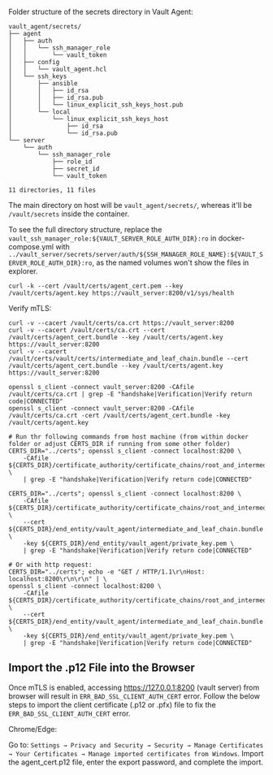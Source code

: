 
Folder structure of the secrets directory in Vault Agent:

```
vault_agent/secrets/
├── agent
│   ├── auth
│   │   └── ssh_manager_role
│   │       └── vault_token
│   ├── config
│   │   └── vault_agent.hcl
│   └── ssh_keys
│       ├── ansible
│       │   ├── id_rsa
│       │   ├── id_rsa.pub
│       │   └── linux_explicit_ssh_keys_host.pub
│       └── local
│           └── linux_explicit_ssh_keys_host
│               ├── id_rsa
│               └── id_rsa.pub
└── server
    └── auth
        └── ssh_manager_role
            ├── role_id
            ├── secret_id
            └── vault_token

11 directories, 11 files
```

The main directory on host will be `vault_agent/secrets/`, whereas it'll be `/vault/secrets` inside the container.

To see the full directory structure, replace the `vault_ssh_manager_role:${VAULT_SERVER_ROLE_AUTH_DIR}:ro` in
docker-compose.yml with `../vault_server/secrets/server/auth/${SSH_MANAGER_ROLE_NAME}:${VAULT_SERVER_ROLE_AUTH_DIR}:ro`,
as the named volumes won't show the files in explorer.


```shell
curl -k --cert /vault/certs/agent_cert.pem --key /vault/certs/agent.key https://vault_server:8200/v1/sys/health
```

Verify mTLS:

```shell
curl -v --cacert /vault/certs/ca.crt https://vault_server:8200
curl -v --cacert /vault/certs/ca.crt --cert /vault/certs/agent_cert.bundle --key /vault/certs/agent.key https://vault_server:8200
curl -v --cacert /vault/certs/vault/certs/intermediate_and_leaf_chain.bundle --cert /vault/certs/agent_cert.bundle --key /vault/certs/agent.key https://vault_server:8200

openssl s_client -connect vault_server:8200 -CAfile /vault/certs/ca.crt | grep -E "handshake|Verification|Verify return code|CONNECTED"
openssl s_client -connect vault_server:8200 -CAfile /vault/certs/ca.crt -cert /vault/certs/agent_cert.bundle -key /vault/certs/agent.key

# Run thr following commands from host machine (from within docker folder or adjust CERTS_DIR if running from some other folder)
CERTS_DIR="../certs"; openssl s_client -connect localhost:8200 \
    -CAfile ${CERTS_DIR}/certificate_authority/certificate_chains/root_and_intermediate_chain.bundle \
    | grep -E "handshake|Verification|Verify return code|CONNECTED"

CERTS_DIR="../certs"; openssl s_client -connect localhost:8200 \
    -CAfile ${CERTS_DIR}/certificate_authority/certificate_chains/root_and_intermediate_chain.bundle \
    --cert ${CERTS_DIR}/end_entity/vault_agent/intermediate_and_leaf_chain.bundle \
    -key ${CERTS_DIR}/end_entity/vault_agent/private_key.pem \
    | grep -E "handshake|Verification|Verify return code|CONNECTED"

# Or with http request:
CERTS_DIR="../certs"; echo -e "GET / HTTP/1.1\r\nHost: localhost:8200\r\n\r\n" | \
openssl s_client -connect localhost:8200 \
    -CAfile ${CERTS_DIR}/certificate_authority/certificate_chains/root_and_intermediate_chain.bundle \
    --cert ${CERTS_DIR}/end_entity/vault_agent/intermediate_and_leaf_chain.bundle \
    -key ${CERTS_DIR}/end_entity/vault_agent/private_key.pem \
    | grep -E "handshake|Verification|Verify return code|CONNECTED"
```


## **Import the .p12 File into the Browser**

Once mTLS is enabled, accessing https://127.0.0.1:8200 (vault server) from browser will result in
`ERR_BAD_SSL_CLIENT_AUTH_CERT` error. Follow the below steps to import the client certificate (.p12 or .pfx) file to fix
the `ERR_BAD_SSL_CLIENT_AUTH_CERT` error.

Chrome/Edge:

Go to: `Settings → Privacy and Security → Security → Manage Certificates → Your Certificates → Manage imported
certificates from Windows`.
Import the agent_cert.p12 file, enter the export password, and complete the import.
